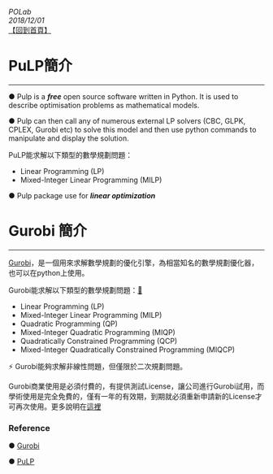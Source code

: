 *POLab*
<br>
*2018/12/01*
<br>
[【回到首頁】](https://github.com/KevinLu43/Job-Shop-Scheduling-with-Python)

# PuLP簡介
-------
● Pulp is a ***free*** open source software written in Python. It is used to describe optimisation problems as mathematical models.

● Pulp can then call any of numerous external LP solvers (CBC, GLPK, CPLEX, Gurobi etc) to solve this model and then use python commands to manipulate and display the solution.

PuLP能求解以下類型的數學規劃問題：
<br>

- Linear Programming (LP)
- Mixed-Integer Linear Programming (MILP)

● Pulp package use for ***linear optimization***

# Gurobi 簡介
-------
[Gurobi](http://www.gurobi.com/index)，是一個用來求解數學規劃的優化引擎，為相當知名的數學規劃優化器，也可以在python上使用。

Gurobi能求解以下類型的數學規劃問題：[:link:](http://www.gurobi.com/products/features-benefits)

- Linear Programming (LP)
- Mixed-Integer Linear Programming (MILP)
- Quadratic Programming (QP)
- Mixed-Integer Quadratic Programming (MIQP)
- Quadratically Constrained Programming (QCP)
- Mixed-Integer Quadratically Constrained Programming (MIQCP)

:zap: Gurobi能夠求解非線性問題，但僅限於二次規劃問題。

Gurobi商業使用是必須付費的，有提供測試License，讓公司進行Gurobi試用，而學術使用是完全免費的，僅有一年的有效期，到期就必須重新申請新的License才可再次使用。更多說明在[這裡](https://www.gurobi.com/academia/for-universities)

### Reference
● [Gurobi](http://www.gurobi.com/index)

● [PuLP](https://pythonhosted.org/PuLP/)
